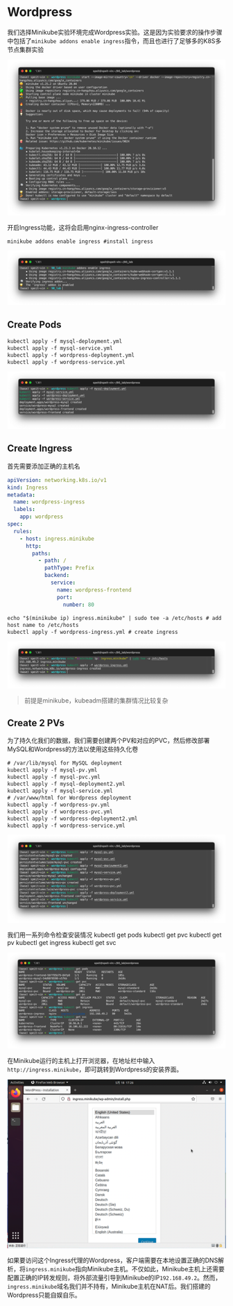 # Wordpress

我们选择Minikube实验环境完成Wordpress实验。这是因为实验要求的操作步骤中包括了`minikube addons enable ingress`指令，而且也进行了足够多的K8S多节点集群实验

![Bootstrap Minikube](img/20220518165201.png)

开启Ingress功能，这将会启用nginx-ingress-controller

```shell
minikube addons enable ingress #install ingress
```

![Enable Ingress Addon](img/20220518170014.png)  

## Create Pods

```shell
kubectl apply -f mysql-deployment.yml
kubectl apply -f mysql-service.yml
kubectl apply -f wordpress-deployment.yml
kubectl apply -f wordpress-service.yml
```

![Create Pods](img/20220518170341.png)  

## Create Ingress

首先需要添加正确的主机名

```yaml title="wordpress-ingress.yaml"
apiVersion: networking.k8s.io/v1
kind: Ingress
metadata:
  name: wordpress-ingress
  labels:
    app: wordpress
spec:
  rules:
    - host: ingress.minikube
      http:
        paths:
          - path: /
            pathType: Prefix
            backend:
              service:
                name: wordpress-frontend
                port:
                  number: 80
```

```shell
echo "$(minikube ip) ingress.minikube" | sudo tee -a /etc/hosts # add host name to /etc/hosts
kubectl apply -f wordpress-ingress.yml # create ingress
```

![Create Ingress](img/20220518171211.png)

> 前提是minikube，kubeadm搭建的集群情况比较复杂

## Create 2 PVs

为了持久化我们的数据，我们需要创建两个PV和对应的PVC，然后修改部署MySQL和Wordpress的方法以使用这些持久化卷

```shell
# /var/lib/mysql for MySQL deployment
kubectl apply -f mysql-pv.yml
kubectl apply -f mysql-pvc.yml
kubectl apply -f mysql-deployment2.yml
kubectl apply -f mysql-service.yml
# /var/www/html for Wordpress deployment
kubectl apply -f wordpress-pv.yml
kubectl apply -f wordpress-pvc.yml
kubectl apply -f wordpress-deployment2.yml
kubectl apply -f wordpress-service.yml
```

![Create PVs](img/20220518171540.png)

我们用一系列命令检查安装情况
kubectl get pods
kubectl get pvc
kubectl get pv
kubectl get ingress
kubectl get svc

![Inspect Wordpress](img/20220518171800.png)

在Minikube运行的主机上打开浏览器，在地址栏中输入`http://ingress.minikube`，即可跳转到Wordpress的安装界面。

![Wordpress Install](img/20220518172743.png)

如果要访问这个Ingress代理的Wordpress，客户端需要在本地设置正确的DNS解析，将`ingress.minikube`指向Minikube主机。不仅如此，Minikube主机上还需要配置正确的IP转发规则，将外部流量引导到Minikube的IP`192.168.49.2`。然而，`ingress.minikube`域名我们并不持有，Minikube主机在NAT后。我们搭建的Wordpress只能自娱自乐。
